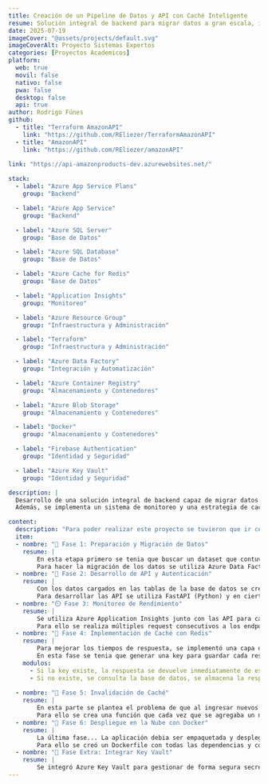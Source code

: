 ```yaml
---
title: Creación de un Pipeline de Datos y API con Caché Inteligente
resume: Solución integral de backend para migrar datos a gran escala, implementar APIs seguras y optimizadas, y desplegar todo en la nube.
date: 2025-07-19
imageCover: "@assets/projects/default.svg"
imageCoverAlt: Proyecto Sistemas Expertos
categories: [Proyectos Academicos]
platform:
  web: true
  movil: false
  nativo: false
  pwa: false
  desktop: false
  api: true
author: Rodrigo Fúnes
github:
  - title: "Terraform AmazonAPI"
    link: "https://github.com/REliezer/TerraformAmazonAPI"
  - title: "AmazonAPI"
    link: "https://github.com/REliezer/amazonAPI"
    
link: "https://api-amazonproducts-dev.azurewebsites.net/"

stack:
  - label: "Azure App Service Plans"
    group: "Backend"

  - label: "Azure App Service"
    group: "Backend"

  - label: "Azure SQL Server"
    group: "Base de Datos"

  - label: "Azure SQL Database"
    group: "Base de Datos"

  - label: "Azure Cache for Redis"
    group: "Base de Datos"

  - label: "Application Insights"
    group: "Monitoreo"

  - label: "Azure Resource Group"
    group: "Infraestructura y Administración"

  - label: "Terraform"
    group: "Infraestructura y Administración"

  - label: "Azure Data Factory"
    group: "Integración y Automatización"

  - label: "Azure Container Registry"
    group: "Almacenamiento y Contenedores"

  - label: "Azure Blob Storage"
    group: "Almacenamiento y Contenedores"

  - label: "Docker"
    group: "Almacenamiento y Contenedores"

  - label: "Firebase Authentication"
    group: "Identidad y Seguridad"

  - label: "Azure Key Vault"
    group: "Identidad y Seguridad"

description: |
  Desarrollo de una solución integral de backend capaz de migrar datos a gran escala, exponerlos mediante una API segura y optimizada, y desplegar todo en un entorno productivo en la nube.  
  Además, se implementa un sistema de monitoreo y una estrategia de caché con invalidación automática.

content:
  description: "Para poder realizar este proyecto se tuvieron que ir completando diferentes fases."
  item:
  - nombre: "🏁 Fase 1: Preparación y Migración de Datos"
    resume: |
        En esta etapa primero se tenia que buscar un dataset que contuviera una cantidad considerable de registros y luego crear la base de datos y las tablas correspondientes en Azure SQL. Para nuestro proyecto se utilizó un dataset de Amazon Products que fué obtenido de Kaggle.
        Para hacer la migración de los datos se utiliza Azure Data Factory mediante la creación de pipelines que extraen los datos del dataset (que fue subido al Azure Blob Storage) hacia cada una de las tablas.
  - nombre: "🔑 Fase 2: Desarrollo de API y Autenticación"
    resume: |
        Con los datos cargados en las tablas de la base de datos se crean varias API para interactuar con ellos, aplicando buenas prácticas de desarrollo y seguridad.
        Para desarrollar las API se utiliza FastAPI (Python) y en ciertos endpoints se requerira un token JWT, se implementa Firebase Authentication para gestionar el registro e inicio de sesión de usuarios mediante correo electronico.
  - nombre: "⏲️ Fase 3: Monitoreo de Rendimiento"
    resume: |
        Se utiliza Azure Application Insights junto con las API para capturar telemetría, trazas de solicitudes, tiempos de respuesta y posibles errores.
        Para ello se realiza múltiples request consecutivos a los endpoints para analizar y observar el comportamiento de la API en el panel de Application Insights.
  - nombre: "🧠 Fase 4: Implementación de Caché con Redis"
    resume: |
        Para mejorar los tiempos de respuesta, se implementó una capa de caché, para ello se Configura y conecta una base de datos de cache con Redis.
        En esta fase se tenia que generar una key para guardar cada respuesta en Redis, teniendo dos posibles escenarios:
    modulos:
      - Si la key existe, la respuesta se devuelve inmediatamente de esta.
      - Si no existe, se consulta la base de datos, se almacena la respuesta en Redis usando la key dinámica y luego se devuelve la respuesta al usuario.
      
  - nombre: "🧹 Fase 5: Invalidación de Caché"
    resume: |
        En esta parte se plantea el problema de que al ingresar nuevos datos, los datos originales cambiarian y dejarían el caché obsoleto, por tanto el caché generado debia ser 'inteligente'.
        Para ello se crea una función que cada vez que se agregaba un nuevo registro esta eliminaba la key específica en Redis que estaba relacionada a cada categoría.
  - nombre: "🚀 Fase 6: Despliegue en la Nube con Docker"
    resume: |
        La última fase... La aplicación debia ser empaquetada y desplegada para funcionar en un entorno de nube real de forma independiente.
        Para ello se creó un Dockerfile con todas las dependencias y configuraciones necesarias para que pudiera ejecutarse de forma aislada y la imagen de Docker se publico en el Azure Container Registry y se terminó con el despliegue del contenedor usando Azure App Service.
  - nombre: "🔐 Fase Extra: Integrar Key Vault"
    resume: |
        Se integró Azure Key Vault para gestionar de forma segura secretos sensibles como cadenas de conexión, claves de acceso a servicios y credenciales. Durante esta fase se modificó la configuración de la aplicación para recuperar estos valores directamente desde Key Vault, aumentando así la seguridad y facilitando la gestión centralizada de secretos, especialmente en entornos de despliegue continuo.
---
```


